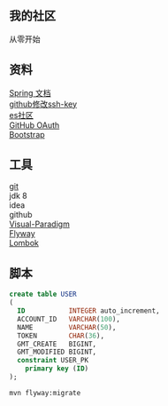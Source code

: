 ## 我的社区
从零开始

## 资料
[Spring 文档](https://spring.io/guides/gs/serving-web-content/)  
[github修改ssh-key](https://github.com/Git-zhoujunjie/community/settings/keys)  
[es社区](https://elasticsearch.cn/)  
[GitHub OAuth](https://developer.github.com/apps/building-oauth-apps/creating-an-oauth-app/)  
[Bootstrap](http://v3.bootcss.com/getting-started)  
[](https://docs.spring.io/spring-boot/docs/2.2.0.RC1/reference/htmlsingle/#boot-features-connect-to-production-database)  


## 工具
[git](https://git-scm.com/download)  
jdk 8  
idea  
github  
[Visual-Paradigm](https://www.visual-paradigm.com)  
[Flyway](https://flywaydb.org/getstarted/firststeps/maven)  
[Lombok]()
## 脚本
```sql
create table USER
(
  ID           INTEGER auto_increment,
  ACCOUNT_ID   VARCHAR(100),
  NAME         VARCHAR(50),
  TOKEN        CHAR(36),
  GMT_CREATE   BIGINT,
  GMT_MODIFIED BIGINT,
  constraint USER_PK
    primary key (ID)
);
```  
```bash
mvn flyway:migrate
```